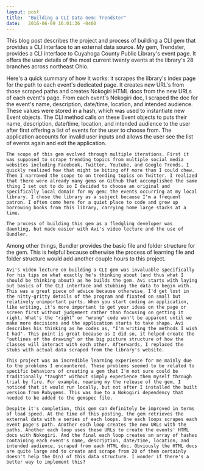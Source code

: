 ```yaml
---
layout: post
title:  "Building a CLI Data Gem: Trendster"
date:   2016-06-09 16:01:36 -0400
---
```


 This blog post describes the project and process of building a CLI gem that provides a CLI interface to an external data source. My gem, Trendster, provides a CLI interface to Cuyahoga County Public Library's event page. It offers the user details of the most current twenty events at the library's 28 branches across northeast Ohio.
 
 Here's a quick summary of how it works: it scrapes the library's index page for the path to each event's dedicated page. It creates new URL's from those scraped paths and creates Nokogiri HTML docs from the new URLs of each event's page. From each event's Nokogiri doc, I scraped the doc for the event's name, description, date/time, location, and intended audience. These values were stored in a hash, which was used to instantiate new Event objects. The CLI method calls on these Event objects to puts their name, description, date/time, location, and intended audience to the user after first offering a list of events for the user to choose from. The application accounts for invalid user inputs and allows the user see the list of events again and exit the application.

	The scope of this gem evolved through multiple iterations. First it was supposed to scrape trending topics from multiple social media websites including Facebook, Twitter, Youtube, and Google Trends. I quickly realized how that might be biting off more than I could chew. Then I narrowed the scope to on trending topics on Twitter. I realized that there were already many gems on Github that accomplished the same thing I set out to do so I decided to choose an original and specifically local domain for my gem: the events occurring at my local library. I chose the library as a subject because I'm a frequent patron. I often come here for a quiet place to code and grew up borrowing books from this library, carrying home large stacks at a time.
 
	The process of building this gem as a fledgling developer was daunting, but made easier with Avi's video lecture and the use of Bundler. 
 Among other things, Bundler provides the basic file and folder structure for the gem. This is helpful because otherwise the process of learning file and folder structure would add another couple hours to this project. 

	Avi's video lecture on building a CLI gem was invaluable specifically for his tips on what exactly he's thinking about (and thus what I should be thinking about) as he builds the gem. Avi starts with laying out basics of the CLI interface and stubbing the data to begin with. This was a great piece of advice because otherwise, I'd get lost in the nitty-gritty details of the program and fixated on small but relatively unimportant parts. When you start coding an application, like writing, it's more important to get your ideas on the page or screen first without judgement rather than focusing on getting it right. What's the "right" or "wrong" code won't be apparent until we make more decisions and the application starts to take shape. Avi describes his thinking as he codes as, "I'm writing the methods I wish I had". This point is great because as I did so, it helped create the "outlines of the drawing" or the big picture structure of how the classes will interact with each other. Afterwards, I replaced the stubs with actual data scraped from the library's website.

	This project was an incredible learning experience for me mainly due to the problems I encountered. These problems seemed to be related to specific behaviors of creating a gem that I'm not sure could be traditionally "taught" without simply experience them myself through trial by fire. For example, nearing my the release of the gem, I noticed that it would run locally, but not after I installed the built version from Rubygems. This was due to a Nokogiri dependency that needed to be added to the gemspec file. 
	
	Despite it's completion, this gem can definitely be improved in terms of load speed. At the time of this posting, the gem retrieves the external data with a series of each loops. One each loops scrapes each event page's path. Another each loop creates the new URLs with the paths. Another each loop uses these URLs to create the events' HTML docs with Nokogiri. And the final each loop creates an array of hashes containing each event's name, description, date/time, location, and intended audience, scraped from each HTML doc. Obviously the HTML docs are quite large and to create and scrape from 20 of them certainly doesn't help the O(n) of this data structure. I wonder if there's a better way to implement this? 





